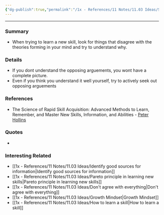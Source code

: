 ```yaml
---
{"dg-publish":true,"permalink":"/1x - References/11 Notes/11.03 Ideas/Seek dissenting opinions/","title":"Seek dissenting opinions","noteIcon":""}
---
```


---

### Summary
- When trying to learn a new skill, look for things that disagree with the theories forming in your mind and try to understand why.

### Details
- If you dont understand the opposing arguements, you wont have a complete picture.
- Even if you think you understand it well yourself, try to actively seek out opposing arguements

### References
- The Science of Rapid Skill Acquisition: Advanced Methods to Learn, Remember, and Master New Skills, Information, and Abilities - [Peter Hollins](https://www.goodreads.com/author/show/16593818.Peter_Hollins)

### Quotes
-

### Interesting Related
- [[1x - References/11 Notes/11.03 Ideas/Identify good sources for information\|Identify good sources for information]]
- [[1x - References/11 Notes/11.03 Ideas/Pareto principle in learning new skills\|Pareto principle in learning new skills]]
- [[1x - References/11 Notes/11.03 Ideas/Don't agree with everything\|Don't agree with everything]]
- [[1x - References/11 Notes/11.03 Ideas/Growth Mindset\|Growth Mindset]]
- [[1x - References/11 Notes/11.03 Ideas/How to learn a skill\|How to learn a skill]]